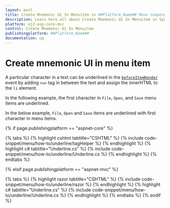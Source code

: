 ```yaml
---
layout: post
title: Create Mnemonic Ui In Menuitem in ##Platform_Name## Menu Component
description: Learn here all about Create Mnemonic Ui In Menuitem in Syncfusion ##Platform_Name## Menu component of Syncfusion Essential JS 2 and more.
platform: ej2-asp-core-mvc
control: Create Mnemonic Ui In Menuitem
publishingplatform: ##Platform_Name##
documentation: ug
---
```


# Create mnemonic UI in menu item

A particular character in a text can be underlined in the [`beforeItemRender`](https://help.syncfusion.com/cr/cref_files/aspnetcore-js2/Syncfusion.EJ2~Syncfusion.EJ2.Navigations.Menu~BeforeItemRender.html) event by
adding `<u>` tag in between the text and assign the innerHTML to the `li` element.

In the following example, the first character in `File`, `Open`, and `Save` menu items are underlined.

In the below example, `File`, `Open` and `Save` items are underlined with first character in menu items.

{% if page.publishingplatform == "aspnet-core" %}

{% tabs %}
{% highlight cshtml tabtitle="CSHTML" %}
{% include code-snippet/menu/how-to/underline/tagHelper %}
{% endhighlight %}
{% highlight c# tabtitle="Underline.cs" %}
{% include code-snippet/menu/how-to/underline/Underline.cs %}
{% endhighlight %}
{% endtabs %}

{% elsif page.publishingplatform == "aspnet-mvc" %}

{% tabs %}
{% highlight razor tabtitle="CSHTML" %}
{% include code-snippet/menu/how-to/underline/razor %}
{% endhighlight %}
{% highlight c# tabtitle="Underline.cs" %}
{% include code-snippet/menu/how-to/underline/Underline.cs %}
{% endhighlight %}
{% endtabs %}
{% endif %}


